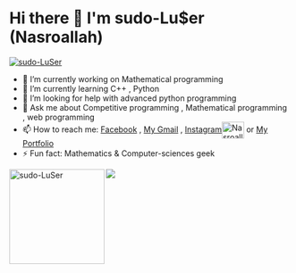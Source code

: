 <h1>Hi there 👋 I'm sudo-Lu$er (Nasroallah)</h1>

<p align="left"> <a href="https://github.com/ryo-ma/github-profile-trophy"><img src="https://github-profile-trophy.vercel.app/?username=sudo-LuSer&theme=onedark&margin-w=15&margin-h=15&column=7" alt="sudo-LuSer" /></a> </p>

- 🔭 I’m currently working on Mathematical programming 
- 🌱 I’m currently learning C++ , Python 
- 🤔 I’m looking for help with advanced python programming
- 💬 Ask me about Competitive programming , Mathematical programming , web programming 
- 📫 How to reach me: <a href="https://facebook.com/hitar.nasr">Facebook</a>  , <a href="hhitar9485@gmail.com">My Gmail</a> , <a href="https://instagram.com/Nasroallah.cpp" target="blank">Instagram<img align="center" src="https://cdn.jsdelivr.net/npm/simple-icons@3.0.1/icons/instagram.svg" alt="Nasroallah.cpp" height="30" width="40" /></a> or <a href="hitar.netlify.app">My Portfolio</a>
- ⚡ Fun fact: Mathematics & Computer-sciences geek
<div>
<img height="170" align="left" src="https://github-readme-stats.vercel.app/api?username=sudo-LuSer&count_private=true&include_all_commits=true&theme=onedark" alt="sudo-LuSer" />
<img src="https://github-readme-stats.vercel.app/api/top-langs/?username=sudo-LuSer&layout=compact&theme=onedark&langs_count=15" />
</div>
